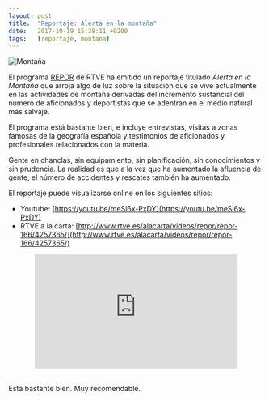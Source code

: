```yaml
---
layout: post
title:  "Reportaje: Alerta en la montaña"
date:   2017-10-19 15:38:11 +0200
tags:	[reportaje, montaña]
---
```


![Montaña][montaña]

El programa [REPOR][repor] de RTVE ha emitido un reportaje titulado
_Alerta en la Montaña_ que arroja algo de luz sobre la situación que se
vive actualmente en las actividades de montaña derivadas del incremento
sustancial del número de aficionados y deportistas que se adentran en el
medio natural más salvaje.

El programa está bastante bien, e incluye entrevistas, visitas a zonas famosas
de la geografía española y testimonios de aficionados y profesionales
relacionados con la materia.
<!--more-->

Gente en chanclas, sin equipamiento, sin planificación, sin conocimientos y sin
prudencia. La realidad es que a la vez que ha aumentado la afluencia de gente,
el número de accidentes y rescates también ha aumentado.

El reportaje puede visualizarse online en los siguientes sitios:

* Youtube: [https://youtu.be/meSl6x-PxDY](https://youtu.be/meSl6x-PxDY)
* RTVE a la carta: [http://www.rtve.es/alacarta/videos/repor/repor-166/4257365/](http://www.rtve.es/alacarta/videos/repor/repor-166/4257365/)

<center>
<iframe width="400" height="225"
        src="https://www.youtube-nocookie.com/embed/meSl6x-PxDY?rel=0"
        frameborder="0" allowfullscreen>
</iframe>
</center>

<br/>

Está bastante bien. Muy recomendable.

[montaña]:	{{site.url}}/assets/vivac-torrecilla-horizonte.jpg
[repor]:	http://www.rtve.es/television/repor/
